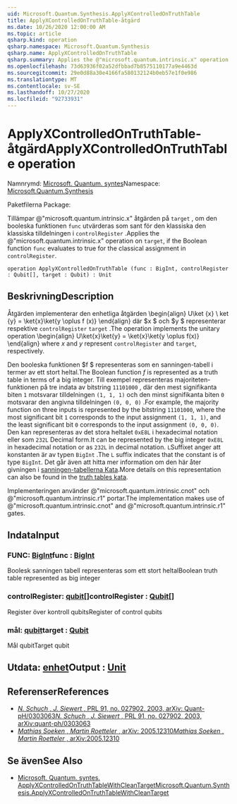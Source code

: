 ```yaml
---
uid: Microsoft.Quantum.Synthesis.ApplyXControlledOnTruthTable
title: ApplyXControlledOnTruthTable-åtgärd
ms.date: 10/26/2020 12:00:00 AM
ms.topic: article
qsharp.kind: operation
qsharp.namespace: Microsoft.Quantum.Synthesis
qsharp.name: ApplyXControlledOnTruthTable
qsharp.summary: Applies the @"microsoft.quantum.intrinsic.x" operation on `target`, if the Boolean function `func` evaluates to true for the classical assignment in `controlRegister`.
ms.openlocfilehash: 73d63936f02a52dfbbad7b8575110177a9e4463d
ms.sourcegitcommit: 29e0d88a30e4166fa580132124b0eb57e1f0e986
ms.translationtype: MT
ms.contentlocale: sv-SE
ms.lasthandoff: 10/27/2020
ms.locfileid: "92733931"
---
```

# <a name="applyxcontrolledontruthtable-operation"></a><span data-ttu-id="4f23f-102">ApplyXControlledOnTruthTable-åtgärd</span><span class="sxs-lookup"><span data-stu-id="4f23f-102">ApplyXControlledOnTruthTable operation</span></span>

<span data-ttu-id="4f23f-103">Namnrymd: [Microsoft. Quantum. syntes](xref:Microsoft.Quantum.Synthesis)</span><span class="sxs-lookup"><span data-stu-id="4f23f-103">Namespace: [Microsoft.Quantum.Synthesis](xref:Microsoft.Quantum.Synthesis)</span></span>

<span data-ttu-id="4f23f-104">Paketfilerna [](https://nuget.org/packages/)</span><span class="sxs-lookup"><span data-stu-id="4f23f-104">Package: [](https://nuget.org/packages/)</span></span>


<span data-ttu-id="4f23f-105">Tillämpar @"microsoft.quantum.intrinsic.x" åtgärden på `target` , om den booleska funktionen `func` utvärderas som sant för den klassiska den klassiska tilldelningen i `controlRegister` .</span><span class="sxs-lookup"><span data-stu-id="4f23f-105">Applies the @"microsoft.quantum.intrinsic.x" operation on `target`, if the Boolean function `func` evaluates to true for the classical assignment in `controlRegister`.</span></span>

```qsharp
operation ApplyXControlledOnTruthTable (func : BigInt, controlRegister : Qubit[], target : Qubit) : Unit
```


## <a name="description"></a><span data-ttu-id="4f23f-106">Beskrivning</span><span class="sxs-lookup"><span data-stu-id="4f23f-106">Description</span></span>

<span data-ttu-id="4f23f-107">Åtgärden implementerar den enhetliga åtgärden \begin{align} U\ket {x} \ ket {y} = \ket{x}\ket{y \oplus f (x)} \end{align} där $x $ och $y $ representerar respektive `controlRegister` `target` .</span><span class="sxs-lookup"><span data-stu-id="4f23f-107">The operation implements the unitary operation \begin{align} U\ket{x}\ket{y} = \ket{x}\ket{y \oplus f(x)} \end{align} where $x$ and $y$ represent `controlRegister` and `target`, respectively.</span></span>

<span data-ttu-id="4f23f-108">Den booleska funktionen $f $ representeras som en sanningen-tabell i termer av ett stort heltal.</span><span class="sxs-lookup"><span data-stu-id="4f23f-108">The Boolean function $f$ is represented as a truth table in terms of a big integer.</span></span>
<span data-ttu-id="4f23f-109">Till exempel representeras majoriteten-funktionen på tre indata av bitstring `11101000` , där den mest signifikanta biten `1` motsvarar tilldelningen `(1, 1, 1)` och den minst signifikanta biten `0` motsvarar den angivna tilldelningen `(0, 0, 0)` .</span><span class="sxs-lookup"><span data-stu-id="4f23f-109">For example, the majority function on three inputs is represented by the bitstring `11101000`, where the most significant bit `1` corresponds to the input assignment `(1, 1, 1)`, and the least significant bit `0` corresponds to the input assignment `(0, 0, 0)`.</span></span>
<span data-ttu-id="4f23f-110">Den kan representeras av det stora heltalet `0xE8L` i hexadecimal notation eller som `232L` Decimal form.</span><span class="sxs-lookup"><span data-stu-id="4f23f-110">It can be represented by the big integer `0xE8L` in hexadecimal notation or as `232L` in decimal notation.</span></span>  <span data-ttu-id="4f23f-111">`L`Suffixet anger att konstanten är av typen `BigInt` .</span><span class="sxs-lookup"><span data-stu-id="4f23f-111">The `L` suffix indicates that the constant is of type `BigInt`.</span></span>
<span data-ttu-id="4f23f-112">Det går även att hitta mer information om den här åter givningen i [sanningen-tabellerna Kata](https://github.com/microsoft/QuantumKatas/tree/main/TruthTables).</span><span class="sxs-lookup"><span data-stu-id="4f23f-112">More details on this representation can also be found in the [truth tables kata](https://github.com/microsoft/QuantumKatas/tree/main/TruthTables).</span></span>

<span data-ttu-id="4f23f-113">Implementeringen använder @"microsoft.quantum.intrinsic.cnot" och @"microsoft.quantum.intrinsic.r1" portar.</span><span class="sxs-lookup"><span data-stu-id="4f23f-113">The implementation makes use of @"microsoft.quantum.intrinsic.cnot" and @"microsoft.quantum.intrinsic.r1" gates.</span></span>

## <a name="input"></a><span data-ttu-id="4f23f-114">Indata</span><span class="sxs-lookup"><span data-stu-id="4f23f-114">Input</span></span>

### <a name="func--bigint"></a><span data-ttu-id="4f23f-115">FUNC: [BigInt](xref:microsoft.quantum.lang-ref.bigint)</span><span class="sxs-lookup"><span data-stu-id="4f23f-115">func : [BigInt](xref:microsoft.quantum.lang-ref.bigint)</span></span>

<span data-ttu-id="4f23f-116">Boolesk sanningen tabell representeras som ett stort heltal</span><span class="sxs-lookup"><span data-stu-id="4f23f-116">Boolean truth table represented as big integer</span></span>


### <a name="controlregister--qubit"></a><span data-ttu-id="4f23f-117">controlRegister: [qubit](xref:microsoft.quantum.lang-ref.qubit)[]</span><span class="sxs-lookup"><span data-stu-id="4f23f-117">controlRegister : [Qubit](xref:microsoft.quantum.lang-ref.qubit)[]</span></span>

<span data-ttu-id="4f23f-118">Register över kontroll qubits</span><span class="sxs-lookup"><span data-stu-id="4f23f-118">Register of control qubits</span></span>


### <a name="target--qubit"></a><span data-ttu-id="4f23f-119">mål: [qubit](xref:microsoft.quantum.lang-ref.qubit)</span><span class="sxs-lookup"><span data-stu-id="4f23f-119">target : [Qubit](xref:microsoft.quantum.lang-ref.qubit)</span></span>

<span data-ttu-id="4f23f-120">Mål qubit</span><span class="sxs-lookup"><span data-stu-id="4f23f-120">Target qubit</span></span>



## <a name="output--unit"></a><span data-ttu-id="4f23f-121">Utdata: [enhet](xref:microsoft.quantum.lang-ref.unit)</span><span class="sxs-lookup"><span data-stu-id="4f23f-121">Output : [Unit](xref:microsoft.quantum.lang-ref.unit)</span></span>



## <a name="references"></a><span data-ttu-id="4f23f-122">Referenser</span><span class="sxs-lookup"><span data-stu-id="4f23f-122">References</span></span>

- [<span data-ttu-id="4f23f-123">*N. Schuch* , *J. Siewert* , PRL 91, no. 027902, 2003, arXiv: Quant-pH/0303063</span><span class="sxs-lookup"><span data-stu-id="4f23f-123">*N. Schuch* , *J. Siewert* , PRL 91, no. 027902, 2003, arXiv:quant-ph/0303063</span></span>](https://arxiv.org/abs/quant-ph/0303063)
- [<span data-ttu-id="4f23f-124">*Mathias Soeken* , *Martin Roetteler* , arXiv: 2005.12310</span><span class="sxs-lookup"><span data-stu-id="4f23f-124">*Mathias Soeken* , *Martin Roetteler* , arXiv:2005.12310</span></span>](https://arxiv.org/abs/2005.12310)

## <a name="see-also"></a><span data-ttu-id="4f23f-125">Se även</span><span class="sxs-lookup"><span data-stu-id="4f23f-125">See Also</span></span>

- [<span data-ttu-id="4f23f-126">Microsoft. Quantum. syntes. ApplyXControlledOnTruthTableWithCleanTarget</span><span class="sxs-lookup"><span data-stu-id="4f23f-126">Microsoft.Quantum.Synthesis.ApplyXControlledOnTruthTableWithCleanTarget</span></span>](xref:Microsoft.Quantum.Synthesis.ApplyXControlledOnTruthTableWithCleanTarget)